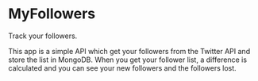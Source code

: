# MyFollowers

Track your followers.

This app is a simple API which get your followers from the Twitter API and store the list in MongoDB.
When you get your follower list, a difference is calculated and you can see your new followers and the followers lost.


